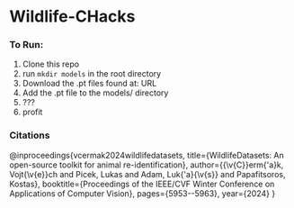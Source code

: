 # Wildlife-CHacks

### To Run:
1. Clone this repo
2. run ```mkdir models``` in the root directory
3. Download the .pt files found at: URL
4. Add the .pt file to the models/ directory
5. ???
6. profit

### Citations
@inproceedings{vcermak2024wildlifedatasets,
  title={WildlifeDatasets: An open-source toolkit for animal re-identification},
  author={{\v{C}}erm{\'a}k, Vojt{\v{e}}ch and Picek, Lukas and Adam, Luk{\'a}{\v{s}} and Papafitsoros, Kostas},
  booktitle={Proceedings of the IEEE/CVF Winter Conference on Applications of Computer Vision},
  pages={5953--5963},
  year={2024}
}
